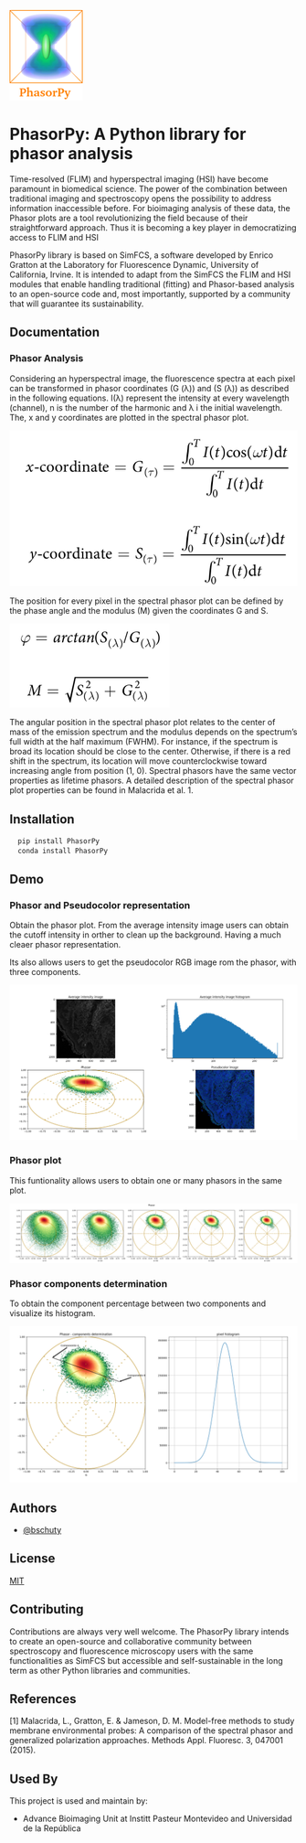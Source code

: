 ![Logo](https://github.com/bschuty/PhasorPy/blob/main/Figures/simfcs.png)

# PhasorPy: A Python library for phasor analysis

Time-resolved (FLIM) and hyperspectral imaging (HSI) have become paramount 
in biomedical science. The power of the combination between traditional 
imaging and spectroscopy opens the possibility to address information 
inaccessible before. For bioimaging analysis of these data, the Phasor 
plots are a tool revolutionizing the field because of their straightforward 
approach. Thus it is becoming a key player in democratizing access to FLIM and HSI


PhasorPy library is based on SimFCS, a software developed 
by Enrico Gratton at the Laboratory for Fluorescence Dynamic,
University of California, Irvine. It is intended to adapt from the SimFCS 
the FLIM and HSI modules that enable handling traditional (fitting) 
and Phasor-based analysis to an open-source code and, most importantly, 
supported by a community that will guarantee its sustainability.



## Documentation


### Phasor Analysis 
Considering an hyperspectral image, the fluorescence spectra at each pixel can be
transformed in phasor coordinates (G (λ)) and (S (λ)) as described in the following 
equations. I(λ) represent the intensity at every wavelength (channel), n is the 
number of the harmonic and λ i the initial wavelength. The, x and y coordinates 
are plotted in the spectral phasor plot.

![eq1](https://github.com/bschuty/PhasorPy/blob/main/Figures/equation_spectral.png)

The position for every pixel in the spectral phasor plot can be defined by the phase
angle and the modulus (M) given the coordinates G and S.

![eq2](https://github.com/bschuty/PhasorPy/blob/main/Figures/equation_spectral_mp.png)

The angular position in the spectral phasor plot relates to the center of mass of 
the emission spectrum and the modulus depends on the spectrum’s full width at 
the half maximum (FWHM). For instance, if the spectrum is broad its location 
should be close to the center. Otherwise, if there is a red shift in the spectrum,
its location will move counterclockwise toward increasing angle from position
(1, 0). Spectral phasors have the same vector properties as lifetime phasors. 
A detailed description of the spectral phasor plot properties can be found in 
Malacrida et al. 1. 


## Installation

```bash
  pip install PhasorPy
  conda install PhasorPy
```
    
## Demo

### Phasor and Pseudocolor representation

Obtain the phasor plot. From the average intensity image users can obtain 
the cutoff intensity in orther to clean up the background. Having a much cleaer 
phasor representation. 

Its also allows users to get the pseudocolor RGB image rom the phasor, 
with three components.

![fig1](https://github.com/bschuty/PhasorPy/blob/main/Figures/Figure_1.png)

### Phasor plot

This funtionality allows users to obtain one or many phasors in the same plot. 

![fig2](https://github.com/bschuty/PhasorPy/blob/main/Figures/Figure_2.png)

### Phasor components determination

To obtain the component percentage between two components and visualize its histogram. 

![fig2](https://github.com/bschuty/PhasorPy/blob/main/Figures/Figure_3.png)





## Authors

- [@bschuty](https://www.github.com/bschuty)


## License

[MIT](https://choosealicense.com/licenses/mit/)


## Contributing

Contributions are always very well welcome. The PhasorPy library intends 
to create an open-source and collaborative community between spectroscopy 
and fluorescence microscopy users with the same functionalities as SimFCS 
but accessible and self-sustainable in the long term as other Python 
libraries and communities. 


## References

[1] Malacrida, L., Gratton, E. & Jameson, D. M. Model-free methods to study 
membrane environmental probes: A comparison of the spectral phasor and 
generalized polarization approaches. Methods Appl. Fluoresc. 3, 047001 (2015).
## Used By

This project is used and maintain by:

- Advance Bioimaging Unit at Institt Pasteur Montevideo and 
  Universidad de la República

